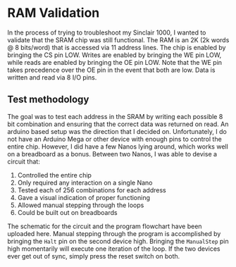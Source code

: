 # RAM Validation
In the process of trying to troubleshoot my Sinclair 1000, I wanted to validate that the SRAM chip was still functional.  The RAM is an 2K (2k words @ 8 bits/word) that is accessed via 11 address lines.  The chip is enabled by bringing the CS pin LOW.  Writes are enabled by bringing the WE pin LOW, while reads are enabled by bringing the OE pin LOW.  Note that the WE pin takes precedence over the OE pin in the event that both are low.  Data is written and read via 8 I/O pins.

## Test methodology
The goal was to test each address in the SRAM by writing each possible 8 bit combination and ensuring that the correct data was returned on read.  An arduino based setup was the direction that I decided on.  Unfortunately, I do not have an Arduino Mega or other device with enough pins to control the entire chip.  However, I did have a few Nanos lying around, which works well on a breadboard as a bonus.  Between two Nanos, I was able to devise a circuit that: 
1. Controlled the entire chip
2. Only required any interaction on a single Nano
3. Tested each of 256 combinations for each address
4. Gave a visual indication of proper functioning
5. Allowed manual stepping through the loops
6. Could be built out on breadboards

The schematic for the circuit and the program flowchart have been uploaded here.  Manual stepping through the program is accomplished by bringing the `Halt` pin on the second device high.  Bringing the `ManualStep` pin high momentarily will execute one iteration of the loop.  If the two devices ever get out of sync, simply press the reset switch on both.
